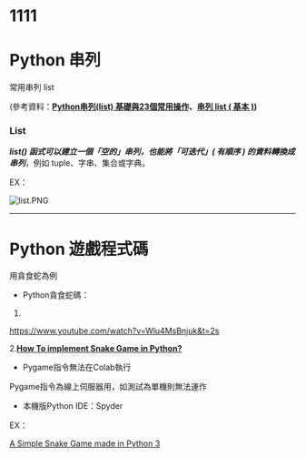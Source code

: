 # 1111

# Python 串列

常用串列 list

(參考資料：**[Python串列(list) 基礎與23個常用操作](https://selflearningsuccess.com/python-list/)、[串列 list ( 基本 )](https://steam.oxxostudio.tw/category/python/basic/list.html))**

### List

***list() 函式可以建立一個「空的」串列，也能將「可迭代」( 有順序 ) 的資料轉換成串列***，例如 tuple、字串、集合或字典。

EX：

![list.PNG](https://s3-us-west-2.amazonaws.com/secure.notion-static.com/0cf9b4e1-c1b4-4a6a-86dc-ee0d93402c00/list.png)

---

# Python 遊戲程式碼

用貪食蛇為例

- Python貪食蛇碼：

1.

https://www.youtube.com/watch?v=Wlu4MsBnjuk&t=2s

2.****[How To implement Snake Game in Python?](https://www.edureka.co/blog/snake-game-with-pygame/)****

- Pygame指令無法在Colab執行

Pygame指令為線上伺服器用，如測試為單機則無法運作

- 本機版Python IDE：Spyder

EX：

[A Simple Snake Game made in Python 3](https://gist.github.com/wynand1004/ec105fd2f457b10d971c09586ec44900)
